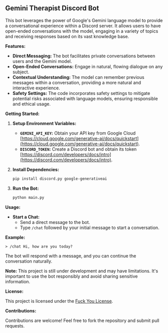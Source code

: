 ## Gemini Therapist Discord Bot

This bot leverages the power of Google's Gemini language model to provide a conversational experience within a Discord server. It allows users to have open-ended conversations with the model, engaging in a variety of topics and receiving responses based on its vast knowledge base.

**Features:**

* **Direct Messaging:** The bot facilitates private conversations between users and the Gemini model.
* **Open-Ended Conversations:** Engage in natural, flowing dialogue on any subject.
* **Contextual Understanding:** The model can remember previous messages within a conversation, providing a more natural and interactive experience.
* **Safety Settings:**  The code incorporates safety settings to mitigate potential risks associated with language models, ensuring responsible and ethical usage.

**Getting Started:**

1. **Setup Environment Variables:**
   * **`GEMINI_API_KEY`:**  Obtain your API key from Google Cloud [https://cloud.google.com/generative-ai/docs/quickstart](https://cloud.google.com/generative-ai/docs/quickstart).
   * **`DISCORD_TOKEN`:** Create a Discord bot and obtain its token [https://discord.com/developers/docs/intro](https://discord.com/developers/docs/intro).

2. **Install Dependencies:**
   ```bash
   pip install discord.py google-generativeai
   ```

3. **Run the Bot:**
   ```bash
   python main.py
   ```

**Usage:**

* **Start a Chat:**
    * Send a direct message to the bot.
    * Type `/chat` followed by your initial message to start a conversation.

**Example:**

```
> /chat Hi, how are you today?
```

The bot will respond with a message, and you can continue the conversation naturally.

**Note:** This project is still under development and may have limitations. It's important to use the bot responsibly and avoid sharing sensitive information.

**License:**

This project is licensed under the [Fuck You License](LICENSE).

**Contributions:**

Contributions are welcome! Feel free to fork the repository and submit pull requests.
